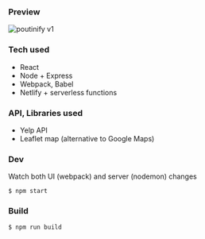 ### Preview

![poutinify v1](https://raw.githubusercontent.com/lenmorld/poutinify/master/screens/screen1.jpg)


### Tech used

- React
- Node + Express
- Webpack, Babel
- Netlify + serverless functions

### API, Libraries used

- Yelp API
- Leaflet map (alternative to Google Maps)

### Dev

Watch both UI (webpack) and server (nodemon) changes
```
$ npm start
```


### Build
```
$ npm run build
```